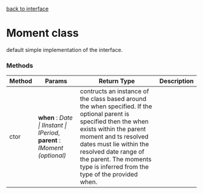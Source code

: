[back to interface](./moment_interface.md)

# Moment class
default simple implementation of the interface.

### Methods
| Method | Params | Return Type | Description |
| ------ | ------ | ----------- | ----------- |
| ctor |  **when** : *Date \| IInstant \| IPeriod*, **parent** : *IMoment (optional)* | contructs an instance of the class based around the when specified. If the optional parent is specified then the when exists within the parent moment and ts resolved dates must lie within the resolved date range of the parent. The moments type is inferred from the type of the provided when. |